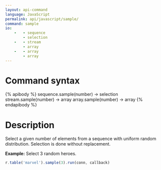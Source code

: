 ```yaml
---
layout: api-command
language: JavaScript
permalink: api/javascript/sample/
command: sample
io:
    -   - sequence
        - selection
    -   - stream
        - array
    -   - array
        - array
---
```


# Command syntax #

{% apibody %}
sequence.sample(number) &rarr; selection
stream.sample(number) &rarr; array
array.sample(number) &rarr; array
{% endapibody %}

# Description #

Select a given number of elements from a sequence with uniform random distribution. Selection is done without replacement.

__Example:__ Select 3 random heroes.

```js
r.table('marvel').sample(3).run(conn, callback)
```
